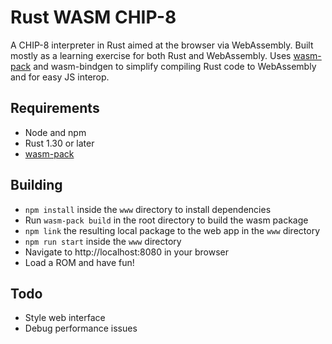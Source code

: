 # Rust WASM CHIP-8

A CHIP-8 interpreter in Rust aimed at the browser via WebAssembly. Built mostly as a learning exercise for both Rust and WebAssembly. Uses [wasm-pack](https://github.com/rustwasm/wasm-pack) and wasm-bindgen to simplify compiling Rust code to WebAssembly and for easy JS interop.

## Requirements

- Node and npm
- Rust 1.30 or later
- [wasm-pack](https://github.com/rustwasm/wasm-pack)

## Building

- `npm install` inside the `www` directory to install dependencies
- Run `wasm-pack build` in the root directory to build the wasm package
- `npm link` the resulting local package to the web app in the `www` directory
- `npm run start` inside the `www` directory
- Navigate to http://localhost:8080 in your browser
- Load a ROM and have fun!

## Todo

- Style web interface
- Debug performance issues
